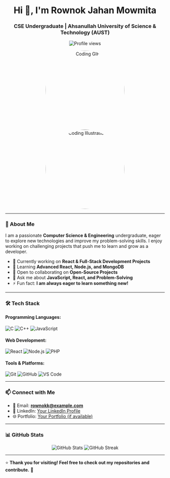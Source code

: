 <h1 align="center">Hi 👋, I'm Rownok Jahan Mowmita</h1>
<h3 align="center">CSE Undergraduate | Ahsanullah University of Science & Technology (AUST)</h3>

<p align="center">
  <img src="https://komarev.com/ghpvc/?username=rownokk&label=Profile%20views&color=0e75b6&style=flat" alt="Profile views" />
</p>

<p align="center">
  <img src="https://media0.giphy.com/media/hpXdHPfFI5wTABdDx9/giphy.gif?cid=6c09b952uy6vs0ckedhikzd024sdywl0q0p37qnenxn32b9p&ep=v1_internal_gif_by_id&rid=giphy.gif&ct=g" alt="Coding GIF" width="250" height="250" style="border-radius: 50%; margin: 0 10px;">
  <img src="https://img.freepik.com/premium-vector/girl-coding-with-laptop-illustration_418302-2384.jpg" alt="Coding Illustration" width="250" height="250" style="border-radius: 50%; margin: 0 10px;">
</p>

---

### 🚀 About Me
I am a passionate **Computer Science & Engineering** undergraduate, eager to explore new technologies and improve my problem-solving skills. I enjoy working on challenging projects that push me to learn and grow as a developer.

- 🔭 Currently working on **React & Full-Stack Development Projects**
- 🌱 Learning **Advanced React, Node.js, and MongoDB**
- 👯 Open to collaborating on **Open-Source Projects**
- 💬 Ask me about **JavaScript, React, and Problem-Solving**
- ⚡ Fun fact: **I am always eager to learn something new!**

---

### 🛠️ Tech Stack

#### Programming Languages:
![C](https://img.shields.io/badge/C-00599C?style=flat&logo=c&logoColor=white)
![C++](https://img.shields.io/badge/C++-00599C?style=flat&logo=c%2B%2B&logoColor=white)
![JavaScript](https://img.shields.io/badge/JavaScript-F7DF1E?style=flat&logo=javascript&logoColor=black)

#### Web Development:
![React](https://img.shields.io/badge/React-20232A?style=flat&logo=react&logoColor=61DAFB)
![Node.js](https://img.shields.io/badge/Node.js-339933?style=flat&logo=nodedotjs&logoColor=white)
![PHP](https://img.shields.io/badge/PHP-777BB4?style=flat&logo=php&logoColor=white)

#### Tools & Platforms:
![Git](https://img.shields.io/badge/Git-F05032?style=flat&logo=git&logoColor=white)
![GitHub](https://img.shields.io/badge/GitHub-181717?style=flat&logo=github&logoColor=white)
![VS Code](https://img.shields.io/badge/VS%20Code-007ACC?style=flat&logo=visual-studio-code&logoColor=white)

---

### 📫 Connect with Me
- 📧 Email: **rownokk@example.com**
- 💼 LinkedIn: [Your LinkedIn Profile](https://linkedin.com/in/yourprofile)
- 🌐 Portfolio: [Your Portfolio (if available)](https://yourportfolio.com)

---

### 📊 GitHub Stats
<p align="center">
  <img src="https://github-readme-stats.vercel.app/api?username=rownokk&show_icons=true&theme=radical" alt="GitHub Stats" />
  <img src="https://github-readme-streak-stats.herokuapp.com/?user=rownokk&theme=radical" alt="GitHub Streak" />
</p>

---

⭐️ **Thank you for visiting! Feel free to check out my repositories and contribute.** 🚀
